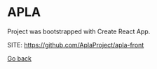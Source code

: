 # APLA
 
 Project was bootstrapped with Create React App.
 
 SITE: https://github.com/AplaProject/apla-front

 [Go back](./)
